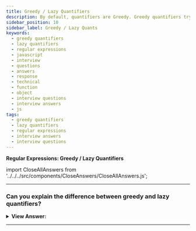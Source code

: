 ```yaml
---
title: Greedy / Lazy Quantifiers
description: By default, quantifiers are Greedy. Greedy quantifiers try to match the longest text that matches given pattern. Regular Expressions Interview Questions
sidebar_position: 10
sidebar_label: Greedy / Lazy Quants
keywords:
  - greedy quantifiers
  - lazy quantifiers
  - regular expressions
  - javascript
  - interview
  - questions
  - answers
  - response
  - technical
  - function
  - object
  - interview questions
  - interview answers
  - js
tags:
  - greedy quantifiers
  - lazy quantifiers
  - regular expressions
  - interview answers
  - interview questions
---
```


<head>
  <title>Greedy / Lazy Quantifiers | HelloJavaScript.info</title>
</head>

**Regular Expressions: Greedy / Lazy Quantifiers**

import CloseAllAnswers from '../../../src/components/CloseAnswers/CloseAllAnswers.js';

<CloseAllAnswers />

---

### Can you explain the difference between greedy and lazy quantifiers?

<details>
  <summary><strong>View Answer:</strong></summary>
  <div>
  <div><strong>Interview Response:</strong> Quantifiers are Greedy by default. Greedy quantifiers seek the longest text that meets a particular pattern. Greedy quantifiers scan the whole string before attempting any match. If the full text does not match, delete the last character and try again until a match gets discovered. A lazy (also known as non-greedy or hesitant) quantifier always tries to repeat the sub-pattern as few times as feasible before expanding to longer matches. In general, a lazy pattern matches the smallest feasible string. To make quantifiers lazy, attach (?) to the current quantifier, for example, +?, &#123;0,5&#125;? We should emphasize that lazy quantifiers are capable of failing.<br /><br />The notion of greedy/lazy quantifiers only exists in backtracking regex engines. In non-backtracking regex engines or POSIX-compliant regex engines, quantifiers only specify the repetition's upper and lower bound without specifying how to find the match.
    </div><br />
  <div><strong className="codeExample">Code Example:</strong><br /><br />

  <div></div>

```js
// Greedy Quantifier
let regexp = /".+"/g;
let str = 'a "witch" and her "broom" is one';
alert(str.match(regexp)); // "witch" and her "broom"

// Lazy Quantifier
let regexp = /".+?"/g;
let str = 'a "witch" and her "broom" is one';

alert(str.match(regexp)); // "witch", "broom"
```

  </div>
  </div>
</details>

---
